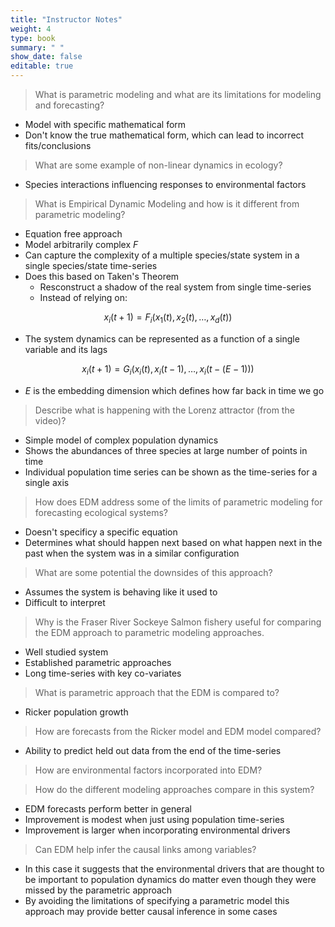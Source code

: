 ```yaml
---
title: "Instructor Notes"
weight: 4
type: book
summary: " "
show_date: false
editable: true
---
```


<script type="text/javascript"
  src="https://cdn.mathjax.org/mathjax/latest/MathJax.js?config=TeX-AMS-MML_HTMLorMML">
</script>

> What is parametric modeling and what are its limitations for modeling and forecasting?

* Model with specific mathematical form
* Don't know the true mathematical form, which can lead to incorrect fits/conclusions

> What are some example of non-linear dynamics in ecology?

* Species interactions influencing responses to environmental factors

> What is Empirical Dynamic Modeling and how is it different from parametric modeling?

* Equation free approach
* Model arbitrarily complex *F*
* Can capture the complexity of a multiple species/state system in a single
  species/state time-series
* Does this based on Taken's Theorem
    * Resconstruct a shadow of the real system from single time-series
    * Instead of relying on:

$$x_i(t+1) = F_i\left(x_1(t), x_2(t), \dots, x_d(t)\right)$$

* The system dynamics can be represented as a function of a single variable and its lags

$$x_i(t+1) = G_i\left(x_i(t), x_i(t-1), \dots, x_i(t-(E-1))\right)$$

* $E$ is the embedding dimension which defines how far back in time we go

> Describe what is happening with the Lorenz attractor (from the video)?

* Simple model of complex population dynamics
* Shows the abundances of three species at large number of points in time
* Individual population time series can be shown as the time-series for a single axis

> How does EDM address some of the limits of parametric modeling for forecasting ecological systems?

* Doesn't specificy a specific equation
* Determines what should happen next based on what happen next in the past when the system was in a similar configuration

> What are some potential the downsides of this approach? 

* Assumes the system is behaving like it used to
* Difficult to interpret

> Why is the Fraser River Sockeye Salmon fishery useful for comparing the EDM approach to parametric modeling approaches.

* Well studied system
* Established parametric approaches
* Long time-series with key co-variates

> What is parametric approach that the EDM is compared to?

* Ricker population growth

> How are forecasts from the Ricker model and EDM model compared?

* Ability to predict held out data from the end of the time-series

> How are environmental factors incorporated into EDM?

> How do the different modeling approaches compare in this system?

* EDM forecasts perform better in general
* Improvement is modest when just using population time-series
* Improvement is larger when incorporating environmental drivers

> Can EDM help infer the causal links among variables?

* In this case it suggests that the environmental drivers that are thought to be important to population dynamics do matter even though they were missed by the parametric approach
* By avoiding the limitations of specifying a parametric model this approach may provide better causal inference in some cases